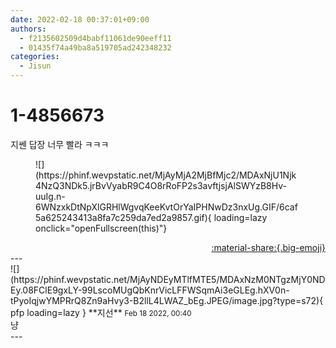 ```yaml
---
date: 2022-02-18 00:37:01+09:00
authors:
  - f2135602509d4babf11061de90eeff11
  - 01435f74a49ba8a519705ad242348232
categories:
  - Jisun
---
```


# 1-4856673

<div class="post-container" markdown="1">
<div class="content-container md-sidebar__scrollwrap" markdown="1">

지쎈 답장 너무 빨라 ㅋㅋㅋ 
<figure markdown="1">
![](https://phinf.wevpstatic.net/MjAyMjA2MjBfMjc2/MDAxNjU1Njk4NzQ3NDk5.jrBvVyabR9C4O8rRoFP2s3avftjsjAlSWYzB8Hv-uuIg.n-6WNzxkDtNpXlGRHlWgvqKeeKvtOrYaIPHNwDz3nxUg.GIF/6caf5a625243413a8fa7c259da7ed2a9857.gif){ loading=lazy onclick="openFullscreen(this)"}
</figure>


</div>
</div>

<div style="text-align: right;" markdown="1">
<a href="https://weverse.io/fromis9/fanpost/1-4856673" style="text-align: right;">:material-share:{.big-emoji}</a>
</div>
---

<div class="comments-container md-sidebar__scrollwrap" markdown="1">
<div class="comment" markdown="1">
<div class='id-container' markdown="1">
![](https://phinf.wevpstatic.net/MjAyNDEyMTlfMTE5/MDAxNzM0NTgzMjY0NDEy.08FClE9gxLY-99LscoMUgQbKnrVicLFFWSqmAi3eGLEg.hXV0n-tPyoIqjwYMPRrQ8Zn9aHvy3-B2llL4LWAZ_bEg.JPEG/image.jpg?type=s72){ pfp loading=lazy }
**<span class="artist">지선</span>** <small>Feb 18 2022, 00:40</small><br>
</div>
<div class='comment-body' markdown="1">
냥
</div>
</div>
</div>
---
